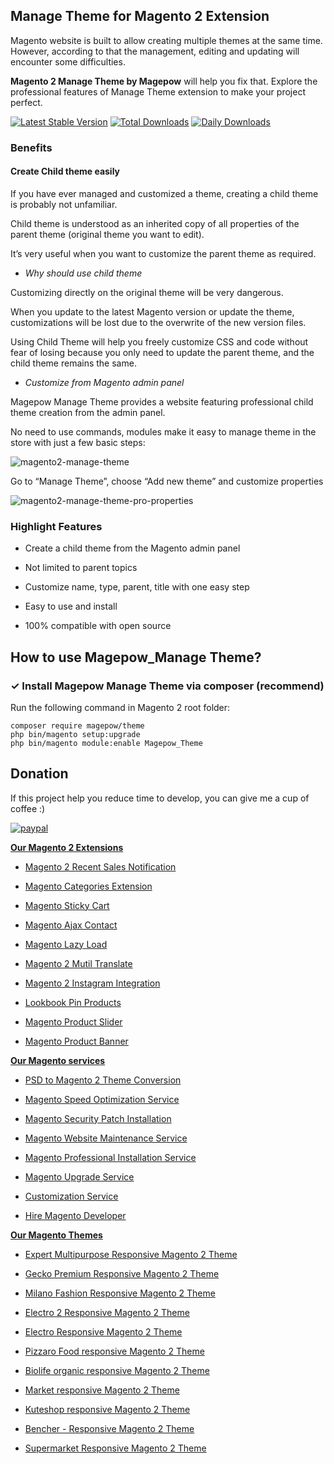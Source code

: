 ## Manage Theme for Magento 2 Extension
Magento website is built to allow creating multiple themes at the same time. However, according to that the management, editing and updating will encounter some difficulties.

**Magento 2 Manage Theme by Magepow** will help you fix that. Explore the professional features of Manage Theme extension to make your project perfect.

[![Latest Stable Version](https://poser.pugx.org/magepow/theme/v/stable)](https://packagist.org/packages/magepow/theme)
[![Total Downloads](https://poser.pugx.org/magepow/theme/downloads)](https://packagist.org/packages/magepow/theme)
[![Daily Downloads](https://poser.pugx.org/magepow/theme/d/daily)](https://packagist.org/packages/magepow/theme)

### Benefits

#### Create Child theme easily

If you have ever managed and customized a theme, creating a child theme is probably not unfamiliar. 

Child theme is understood as an inherited copy of all properties of the parent theme (original theme you want to edit). 

It’s very useful when you want to customize the parent theme as required.
- *Why should use child theme*

Customizing directly on the original theme will be very dangerous. 

When you update to the latest Magento version or update the theme, customizations will be lost due to the overwrite of the new version files.

Using Child Theme will help you freely customize CSS and code without fear of losing because you only need to update the parent theme, and the child theme remains the same.

- *Customize from Magento admin panel*

Magepow Manage Theme provides a website featuring professional child theme creation from the admin panel.

No need to use commands, modules make it easy to manage theme in the store with just a few basic steps:

![magento2-manage-theme](https://github.com/magepow/magento2-theme/blob/master/Media/magento2-manage-theme.png?raw=true)

Go to “Manage Theme”, choose “Add new theme” and customize properties 

![magento2-manage-theme-pro-properties](https://github.com/magepow/magento2-theme/blob/master/Media/magento2-manage-theme-properties.png?raw=true)

### Highlight Features

- Create a child theme from the Magento admin panel

- Not limited to parent topics

- Customize name, type, parent, title with one easy step

- Easy to use and install

- 100% compatible with open source

## How to use Magepow_Manage Theme?
### ✓ Install Magepow Manage Theme via composer (recommend)

Run the following command in Magento 2 root folder:

```
composer require magepow/theme
php bin/magento setup:upgrade
php bin/magento module:enable Magepow_Theme
```

## Donation

If this project help you reduce time to develop, you can give me a cup of coffee :) 

[![paypal](https://www.paypalobjects.com/en_US/i/btn/btn_donateCC_LG.gif)](https://www.paypal.com/paypalme/alopay)


**[Our Magento 2 Extensions](https://magepow.com/magento-2-extensions.html)**

* [Magento 2 Recent Sales Notification](https://magepow.com/magento-2-recent-sales-notification.html)

* [Magento Categories Extension](https://magepow.com/magento-categories-extension.html)

* [Magento Sticky Cart](https://magepow.com/magento-sticky-cart.html)

* [Magento Ajax Contact](https://magepow.com/magento-ajax-contact-form.html)

* [Magento Lazy Load](https://magepow.com/magento-lazy-load.html)

* [Magento 2 Mutil Translate](https://magepow.com/magento-multi-translate.html)

* [Magento 2 Instagram Integration](https://magepow.com/magento-2-instagram.html)

* [Lookbook Pin Products](https://magepow.com/lookbook-pin-products.html)

* [Magento Product Slider](https://magepow.com/magento-product-slider.html)

* [Magento Product Banner](https://magepow.com/magento-banner-slider.html)

**[Our Magento services](https://magepow.com/magento-services.html)**

* [PSD to Magento 2 Theme Conversion](https://magepow.com/psd-to-magento-theme-conversion.html)

* [Magento Speed Optimization Service](https://magepow.com/magento-speed-optimization-service.html)

* [Magento Security Patch Installation](https://magepow.com/magento-security-patch-installation.html)

* [Magento Website Maintenance Service](https://magepow.com/website-maintenance-service.html)

* [Magento Professional Installation Service](https://magepow.com/professional-installation-service.html)

* [Magento Upgrade Service](https://magepow.com/magento-upgrade-service.html)

* [Customization Service](https://magepow.com/customization-service.html)

* [Hire Magento Developer](https://magepow.com/hire-magento-developer.html)

**[Our Magento Themes](https://alothemes.com/)**

* [Expert Multipurpose Responsive Magento 2 Theme](https://1.envato.market/c/1314680/275988/4415?u=https://themeforest.net/item/expert-premium-responsive-magento-2-and-1-support-rtl-magento-2-/21667789)

* [Gecko Premium Responsive Magento 2 Theme](https://1.envato.market/c/1314680/275988/4415?u=https://themeforest.net/item/gecko-responsive-magento-2-theme-rtl-supported/24677410)

* [Milano Fashion Responsive Magento 2 Theme](https://1.envato.market/c/1314680/275988/4415?u=https://themeforest.net/item/milano-fashion-responsive-magento-1-2-theme/12141971)

* [Electro 2 Responsive Magento 2 Theme](https://1.envato.market/c/1314680/275988/4415?u=https://themeforest.net/item/electro2-premium-responsive-magento-2-rtl-supported/26875864)

* [Electro Responsive Magento 2 Theme](https://1.envato.market/c/1314680/275988/4415?u=https://themeforest.net/item/electro-responsive-magento-1-2-theme/17042067)

* [Pizzaro Food responsive Magento 2 Theme](https://1.envato.market/c/1314680/275988/4415?u=https://themeforest.net/item/pizzaro-food-responsive-magento-1-2-theme/19438157)

* [Biolife organic responsive Magento 2 Theme](https://1.envato.market/c/1314680/275988/4415?u=https://themeforest.net/item/biolife-organic-food-magento-2-theme-rtl-supported/25712510)

* [Market responsive Magento 2 Theme](https://1.envato.market/c/1314680/275988/4415?u=https://themeforest.net/item/market-responsive-magento-2-theme/22997928)

* [Kuteshop responsive Magento 2 Theme](https://1.envato.market/c/1314680/275988/4415?u=https://themeforest.net/item/kuteshop-multipurpose-responsive-magento-1-2-theme/12985435)

* [Bencher - Responsive Magento 2 Theme](https://1.envato.market/c/1314680/275988/4415?u=https://themeforest.net/item/bencher-responsive-magento-1-2-theme/15787772)

* [Supermarket Responsive Magento 2 Theme](https://1.envato.market/c/1314680/275988/4415?u=https://themeforest.net/item/supermarket-responsive-magento-1-2-theme/18447995)
